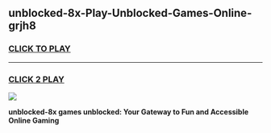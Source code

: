 
## unblocked-8x-Play-Unblocked-Games-Online-grjh8
<h3>
<a href="https://premium76.site?title=unblocked-8x&ref=25A">CLICK TO PLAY</a></h3>
<hr>

<h3>
<a href="https://premium76.site?title=unblocked-8x&ref=25A">CLICK 2 PLAY</a>
  
</h3>

<a href="https://premium76.site?title=unblocked-8x&ref=25A"><img src="https://clearcache.store/games.png"></a>


**unblocked-8x games unblocked: Your Gateway to Fun and Accessible Online Gaming**

